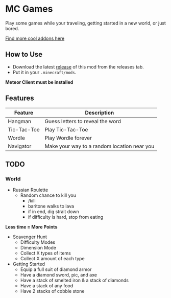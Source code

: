 # MC Games

Play some games while your traveling, getting started in a new world, or just bored.

[Find more cool addons here](https://www.meteoraddons.com/)

## How to Use

- Download the latest [release](/../../releases) of this mod from the releases tab.
- Put it in your `.minecraft/mods`.

**Meteor Client must be installed**

## Features

| Feature     | Description                                 |
| ----------- | ------------------------------------------- |
| Hangman     | Guess letters to reveal the word            |
| Tic-Tac-Toe | Play Tic-Tac-Toe                            |
| Wordle      | Play Wordle forever                         |
| Navigator   | Make your way to a random location near you |

## TODO

### World

- Russian Roulette
  - Random chance to kill you
    - /kill
    - baritone walks to lava
    - if in end, dig strait down
    - if difficulty is hard, stop from eating

**Less time = More Points**

- Scavenger Hunt
  - Difficulty Modes
  - Dimension Mode
  - Collect X types of items
  - Collect X amount of each type
- Getting Started
  - Equip a full suit of diamond armor
  - Have a diamond sword, pic, and axe
  - Have a stack of smelted iron & a stack of diamonds
  - Have a stack of any food
  - Have 2 stacks of cobble stone
